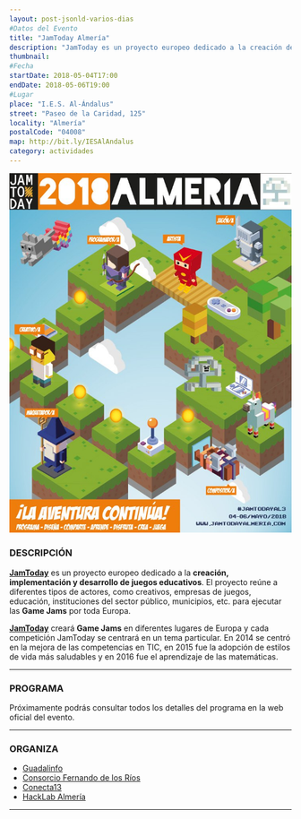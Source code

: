 ```yaml
---
layout: post-jsonld-varios-dias
#Datos del Evento
title: "JamToday Almería"
description: "JamToday es un proyecto europeo dedicado a la creación de juegos educativos"
thumbnail:
#Fecha
startDate: 2018-05-04T17:00
endDate: 2018-05-06T19:00
#Lugar
place: "I.E.S. Al-Ándalus"
street: "Paseo de la Caridad, 125"
locality: "Almería"
postalCode: "04008"
map: http://bit.ly/IESAlAndalus
category: actividades
---
```


<p align="center">
  <img src="/recursos/2018-05-04/jamtoday_almeria_2018.jpg" alt="JamToday Almería Logo" />
</p>

### DESCRIPCIÓN

**[JamToday][1]** es un proyecto europeo dedicado a la **creación, implementación y desarrollo de juegos educativos**. El proyecto reúne a diferentes tipos de actores, como creativos, empresas de juegos, educación, instituciones del sector público, municipios, etc. para ejecutar las **Game Jams** por toda Europa.

**[JamToday][1]** creará **Game Jams** en diferentes lugares de Europa y cada competición JamToday se centrará en un tema particular. En 2014 se centró en la mejora de las competencias en TIC, en 2015 fue la adopción de estilos de vida más saludables y en 2016 fue el aprendizaje de las matemáticas.

---

### PROGRAMA

Próximamente podrás consultar todos los detalles del programa en la web oficial del evento.

---

### ORGANIZA

* [Guadalinfo](http://www.guadalinfo.es)
* [Consorcio Fernando de los Ríos](http://www.consorciofernandodelosrios.es)
* [Conecta13](http://conecta13.com)
* [HackLab Almería](http://hacklabalmeria.net)

---
[1]: http://www.jamtoday.eu